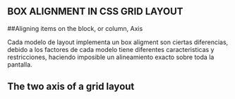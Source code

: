 ## BOX ALIGNMENT IN CSS GRID LAYOUT

##Aligning items on the block, or column, Axis

Cada modelo de layout implementa un box aligment son ciertas diferencias, debido a los factores de cada modelo tiene diferentes caracteristicas y restricciones, haciendo imposible un alineamiento exacto sobre toda la pantalla. 

## The two axis of a grid  layout

